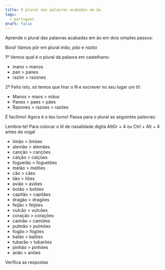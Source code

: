 ```yaml
---
title: O plural das palavras acabadas em ão
tags:
  - portugues
draft: false
---
```

Aprende  o plural das palavras acabadas em ão em dois simples passos:

Bora! Vamos pôr em plural *mão, pão* e *razão*

1º Vemos qual é o plural da palavra em castelhano:

* mano > manos
* pan > panes
* razón > razones

2º Feito isto, só temos que tirar o N e escrever no seu lugar um til:

* Manos > maos > mãos
* Panes > paes > pães
* Razones > razoes > razões

É facílimo! Agora é o teu turno! Passa para o plural as seguintes palavras:

Lembra-te! Para colocar o til de nasalidade digita AltGr + 4 ou Ctrl + Alt + 4 antes da vogal

* limão > <e-answer>limões</e-answer>
* alemão > <e-answer>alemães</e-answer>
* canção > <e-answer>canções</e-answer>
* calção > <e-answer>calções</e-answer>
* foguetão > <e-answer>foguetões</e-answer>
* melão > <e-answer>melões</e-answer>
* cão > <e-answer>cães</e-answer>
* lião > <e-answer>liões</e-answer>
* avião > <e-answer>aviões</e-answer>
* botão > <e-answer>botões</e-answer>
* capitão > <e-answer>capitães</e-answer>
* dragão > <e-answer>dragões</e-answer>
* feijão > <e-answer>feijões</e-answer>
* vulcão > <e-answer>vulcões</e-answer>
* coração > <e-answer>corações</e-answer>
* camião > <e-answer>camiões</e-answer>
* pulmão > <e-answer>pulmões</e-answer>
* fogão > <e-answer>fogões</e-answer>
* balão > <e-answer>balões</e-answer>
* tubarão > <e-answer>tubarões</e-answer>
* pinhão > <e-answer>pinhões</e-answer>
* anão > <e-answer>anões</e-answer>

<e-validate>Verifica as respostas</e-validate>